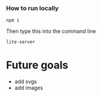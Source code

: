 ### How to run locally

```
npm i
```
Then type this into the command line
```
lite-server
```

# Future goals
* add svgs
* add images
